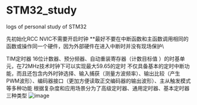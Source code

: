 # STM32_study
logs of personal study of STM32 

先初始化RCC
NVIC不需要开启时钟
**最好不要在中断函数和主函数调用相同的函数或操作同一个硬件，因为外部硬件在进入中断时并没有现场保护\

TIM定时器
16位计数器、预分频器、自动重装寄存器（计数目标值 ）的时基单元，在72MHz技术时钟下可以实现最大59.65的定时
不仅具备基本的定时中断功能，而且还包含内外时钟选择、输入捕获（测量方波频率）、输出比较（产生PWM波形）、编码器接口（更加方便读取正交编码器的输出波形）、主从触发模式等多种功能
根据复杂度和应用场景分为了高级定时器、通用定时器、基本定时器三种类型
![image](https://github.com/user-attachments/assets/12eabac5-59cf-4c47-82e8-cfdec10bb9f1)
